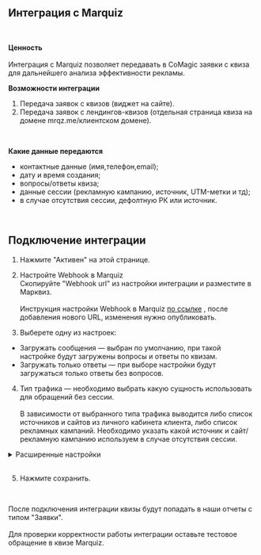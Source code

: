 ## Интеграция с Marquiz 
<br />

**Ценность**  
<br />
Интеграция с Marquiz позволяет передавать в CoMagic заявки с квиза для дальнейшего анализа эффективности рекламы. <br />

**Возможности интеграции**
1. Передача заявок с квизов (виджет на сайте).
2. Передача заявок с лендингов-квизов (отдельная страница квиза на домене mrqz.me/клиентском домене).
<br />

 **Какие данные передаются**
  
- контактные данные (имя,телефон,email);  
- дату и время создания;  
- вопросы/ответы квиза;
- данные сессии (рекламную кампанию, источник, UTM-метки и тд);  
- в случае отсутствия сессии, дефолтную РК или источник.
<br />  

## Подключение интеграции <br />

1. Нажмите "Активен" на этой странице.
2. Настройте Webhook в Marquiz <br />
Скопируйте "Webhook url" из настройки интеграции и разместите в Марквиз.<br />  
Инструкция настройки Webhook в Marquiz [по ссылке](https://help.marquiz.ru/article/518) , после добавления нового URL, изменения нужно опубликовать. <br />

4. Выберете одну из настроек:
- Загружать сообщения — выбран по умолчанию, при такой настройке будут загружены вопросы и ответы по квизам.<br />
- Загружать только ответы — при выборе настройки будут загружаться только ответы без вопросов. <br />  
4. Тип трафика — необходимо выбрать какую сущность использовать для обращений без сессии.<br />  
В зависимости от выбранного типа трафика выводится либо список источников и сайтов  из личного кабинета клиента, либо список рекламных кампаний. Необходимо указать какой источник и сайт/рекламную кампанию используем в случае отсутствия сессии.

<details>
  <summary> Расширенные настройки </summary> <br />

  При необходимости, выберите опции: <br />  
- Устанавливать теги — при выборе появится список тегов из ЛК. Необходимо выбрать из данного списка какой тег будет проставляться на обращения с настроенного квиза.
- Загружать UTM метки — при выборе будут передаваться UTM метки которые определил сервис Marquiz в текст заявки.
- Игнорировать сессию — при выборе все обращения будут загружаться принудительно в выбранную клиентом дефолтную РК или источник (в зависимости от выбранных ниже значений)

</details> 

<br />

5. Нажмите сохранить.
<br />


После подключения интеграции квизы будут попадать в наши отчеты с типом "Заявки". <br />  
Для проверки корректности работы интеграции оставьте тестовое обращение в квизе Marquiz.

